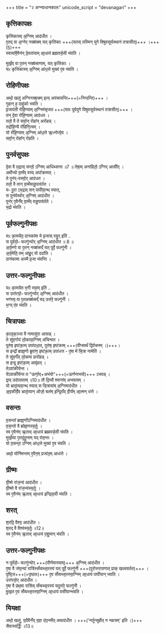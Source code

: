 +++
title = "२ अग्न्याधानकालः"
unicode_script = "devanagari"
+++

## कृत्तिकापक्षः
कृत्ति॑कास्व् अ॒ग्निम् आद॑धीत ।  
ए॒तद् वा अ॒ग्नेर् नख्ष॑त्त्रम्  यत् कृत्ति॑काः +++(यतस् तस्मिन् युगे विषुवसूर्यस्थानं तत्रासीत्)+++ ।+++(5)+++    
स्वाया॑मै॒वैन॑न् दे॒वता॑याम् आ॒धाय॑ ब्रह्मवर्च॒सी भ॑वति ।  

मुखँ॒व् वा ए॒तन् नख्ष॑त्त्राणाम्, यत् कृत्ति॑काः ।  
यᳵ कृत्ति॑कास्व् अ॒ग्निम् आ॑ध॒त्ते मुख्य॑ ए॒व भ॑वति ।  

## रोहिणीपक्षः
अथो॒ खलु॑ अग्निनख्ष॒त्त्रम् इत्य् अप॑चायन्ति+++(=निन्दन्ति)+++ ।  
गृ॒हान् ह॒ दाहु॑को भवति ।  
प्र॒जाप॑ती रोहि॒ण्याम् अ॒ग्निम॑सृजत  +++(यतः पूर्वयुगे विषुवसूर्यस्थानं तत्रासीत्)+++ ।  
तन् दे॒वा रो॑हि॒ण्याम् आद॑धत ।  
ततो॒ वै ते सर्वा॒न् रोहा॑न् अरोहन्न् ।  
तद्रो॑हि॒ण्यै रो॑हिणि॒त्वम् ।  
यो रो॑हि॒ण्याम् अ॒ग्निम् आ॑ध॒त्ते ऋ॒ध्नोत्ये॒व ।  
सर्वा॒न् रोहा᳚न् रोहति ।  

## पुनर्वसुपक्षः
दे॒वा वै भ॒द्रास् सन्तो॒ ऽग्निम् आधि॑थ्सन्त ॥7 ॥
तेषा॒म् अना॑हितो॒ ऽग्निर् आसी᳚त् ।  
अथै᳚भ्यो वा॒मँव् वस्व् अपा᳚क्रामत् ।  
ते पुन॑र्-वस्वो॒र् आद॑धत ।  
ततो॒ वै तान् वा॒मँव्वसू॒पाव॑र्तत ।  
यᳶ पु॒रा ऽभ॒द्रस् सन् पापी॑या॒न्थ् स्यात्,  
स पुन॑र्वस्वोर् अ॒ग्निम् आद॑धीत ।  
पुन॑र् ए॒वैनँ॑व् वा॒मँव् वसू॒पाव॑र्तते ।  
भ॒द्रो भ॑वति ।

## पूर्वफल्गुनीपक्षः
यᳵ का॒मये॑त॒ दानका॑मा मे प्र॒जास् स्यु॒र् इति॑  ..  
स पूर्व॑यो॒ᳶ फल्गु॑न्योर् अ॒ग्निम् आद॑धीत ॥ 8 ॥  
अ॒र्य॒म्णो वा ए॒तन् नख्ष॑त्त्रय्ँ यत् पूर्वे॒ फल्गु॑नी ।  
अ॒र्य॒मेति॒ तम् आ॑हु॒र् यो ददा॑ति ।  
दान॑कामा अस्मै प्र॒जा भ॑वन्ति ।  

## उत्तर-फल्गुनीपक्षः
यᳵ का॒मये॑त भ॒गी स्या॒म् इति॑  ..  
स उत्त॑रयो॒ᳶ फल्गु॑न्योर् अ॒ग्निम् आद॑धीत ।  
भग॑स्य॒ वा ए॒तन्नख्ष॑त्त्रय्ँ यद् उत्त॑रे॒ फल्गु॑नी ।  
भ॒ग्य् ए॑व भ॑वति ।  

## चित्रापक्षः
का॒ल॒क॒ञ्जा वै नामासु॑रा आसन्न् ।  
ते सु॑व॒र्गाय॑ लो॒काया॒ग्निम् अ॑चिन्वत ।  
पुरु॑ष॒ इष्ट॑का॒म् उपा॑दधा॒त्, पुरु॑ष॒ इष्ट॑काम् +++(वीप्सार्थं द्विर्वचनम् ।)+++।  
स इन्द्रो᳚ ब्राह्म॒णो ब्रुवा॑ण॒ इष्ट॑का॒म् उपा॑धत्त - ए॒षा मे॑ चि॒त्रा नामेति॑ ।  
ते सु॑व॒र्गँल् लो॒कमा प्रारो॑हन्न् ।  
स इन्द्र॒ इष्ट॑का॒म् आवृ॑हत् ।  
तेऽवा॑कीर्यन्त ।  
ये॑ऽवाकी᳚र्यन्त त "ऊर्णा॒व्+अभ॑यो"+++(=ऊर्णनाभयो)+++ ऽभवन्न् ।  
द्वाव् उद॑पतताम् ॥10॥ तौ दि॒व्यौ श्वाना॑व् अभवताम् ।  
यो भ्रातृ॑व्यवा॒न्थ् स्यात् स चि॒त्राया॑म् अ॒ग्निमाद॑धीत ।  
अ॒व॒कीर्यै॒व भ्रातृ॑व्यान् ओजो॒ बल॑म् इन्द्रि॒यँव् वी॒र्य॑म् आ॒त्मन् ध॑त्ते ।  

## वसन्तः
व॒सन्ता᳚ ब्राह्म॒णो᳚ऽग्निमाद॑धीत ।  
व॒स॒न्तो वै ब्रा᳚ह्म॒णस्य॒र्तुः ।  
स्व ए॒वैन॑म् ऋ॒ताव् आ॒धाय॑ ब्रह्मवर्च॒सी भ॑वति ।  
मुखँ॒व्वा ए॒तदृ॑तू॒नाम् यद् व॑स॒न्तः ।  
यो व॒सन्ता॒ ऽग्निम् आ॑ध॒त्ते मुख्य॑ ए॒व भ॑वति ।  

अथो॒ योनि॑मन्तम् ए॒वैन॒म् प्रजा॑त॒म् आध॑त्ते ।  

## ग्रीष्मः
ग्री॒ष्मे रा॑ज॒न्य॑ आद॑धीत ।  
ग्री॒ष्मो वै रा॑ज॒न्य॑स्य॒र्तुः ।  
स्व ए॒वैन॑म् ऋ॒ताव् आ॒धाय॑ इन्द्रिया॒वी भ॑वति ।  

## शरत्
श॒रदि॒ वैश्य॒ आद॑धीत ।  
श॒रद् वै वैश्य॑स्य॒र्तुः ॥12॥  
स्व ए॒वैन॑म् ऋ॒ताव् आ॒धाय॑ प॒शु॒मान् भ॑वति ।  


## उत्तर-फल्गुनीपक्षः
न पूर्व॑यो॒ᳶ फल्गु॑न्योर् +++(पौर्णमास्याम्)+++ अ॒ग्निम् आद॑धीत ।  
ए॒षा वै ज॑घ॒न्या॑ रात्रि॑स्सँव्वथ्स॒रस्य॑ यत् पूर्वे॒ फल्गु॑नी +++(पुरोत्तरायणात् प्राक् खल्ववर्तत)+++ ।  
पृ॒ष्टि॒त+++(=पृष्ठतः)+++ ए॒व सँ॑व्वथ्स॒रस्या॒ग्निम् आ॒धाय॑ पापी॑यान् भवति ।  
उत्त॑रयो॒र् आद॑धीत ।  
ए॒षा वै प्र॑थ॒मा रात्रि॑स् सँव्वथ्स॒रस्य॑ यदुत्त॑रे॒ फल्गु॑नी ।  
मु॒ख॒त ए॒व सँ॑व्वथ्स॒रस्या॒ग्निम् आ॒धाय॑ वसी॑यान्भवति ।  

## यियक्षा
अथो॒ खलु॑, य॒दैवैनँ॑य् य॒ज्ञ उ॑प॒नमे᳚त् अथाद॑धीत । +++('नर्तून्सूर्क्षेत् न नक्षत्रम्' इति ।)+++  
सैवास्यर्द्धिः॑ ॥13॥  
